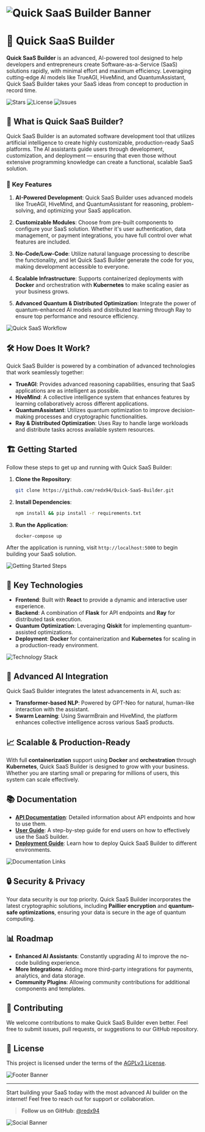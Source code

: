 # ![Quick SaaS Builder Banner](https://via.placeholder.com/1000x200.png?text=Quick+SaaS+Builder)

# 🚀 Quick SaaS Builder

**Quick SaaS Builder** is an advanced, AI-powered tool designed to help developers and entrepreneurs create Software-as-a-Service (SaaS) solutions rapidly, with minimal effort and maximum efficiency. Leveraging cutting-edge AI models like TrueAGI, HiveMind, and QuantumAssistant, Quick SaaS Builder takes your SaaS ideas from concept to production in record time.

![Stars](https://img.shields.io/github/stars/redx94/Quick-SaaS-Builder?style=social) ![License](https://img.shields.io/github/license/redx94/Quick-SaaS-Builder) ![Issues](https://img.shields.io/github/issues/redx94/Quick-SaaS-Builder)

## 🎨 **What is Quick SaaS Builder?**

Quick SaaS Builder is an automated software development tool that utilizes artificial intelligence to create highly customizable, production-ready SaaS platforms. The AI assistants guide users through development, customization, and deployment — ensuring that even those without extensive programming knowledge can create a functional, scalable SaaS solution.

### 🌟 **Key Features**

1. **AI-Powered Development**: Quick SaaS Builder uses advanced models like TrueAGI, HiveMind, and QuantumAssistant for reasoning, problem-solving, and optimizing your SaaS application.

2. **Customizable Modules**: Choose from pre-built components to configure your SaaS solution. Whether it's user authentication, data management, or payment integrations, you have full control over what features are included.

3. **No-Code/Low-Code**: Utilize natural language processing to describe the functionality, and let Quick SaaS Builder generate the code for you, making development accessible to everyone.

4. **Scalable Infrastructure**: Supports containerized deployments with **Docker** and orchestration with **Kubernetes** to make scaling easier as your business grows.

5. **Advanced Quantum & Distributed Optimization**: Integrate the power of quantum-enhanced AI models and distributed learning through Ray to ensure top performance and resource efficiency.

![Quick SaaS Workflow](https://via.placeholder.com/800x400.png?text=Quick+SaaS+Builder+Workflow)

## 🛠️ **How Does It Work?**

Quick SaaS Builder is powered by a combination of advanced technologies that work seamlessly together:

- **TrueAGI**: Provides advanced reasoning capabilities, ensuring that SaaS applications are as intelligent as possible.
- **HiveMind**: A collective intelligence system that enhances features by learning collaboratively across different applications.
- **QuantumAssistant**: Utilizes quantum optimization to improve decision-making processes and cryptographic functionalities.
- **Ray & Distributed Optimization**: Uses Ray to handle large workloads and distribute tasks across available system resources.

## 🏗️ **Getting Started**

Follow these steps to get up and running with Quick SaaS Builder:

1. **Clone the Repository**:
   ```bash
   git clone https://github.com/redx94/Quick-SaaS-Builder.git
   ```
2. **Install Dependencies**:
   ```bash
   npm install && pip install -r requirements.txt
   ```
3. **Run the Application**:
   ```bash
   docker-compose up
   ```

After the application is running, visit `http://localhost:5000` to begin building your SaaS solution.

![Getting Started Steps](https://via.placeholder.com/800x200.png?text=Quick+SaaS+Builder+-+Getting+Started)

## 🚀 **Key Technologies**

- **Frontend**: Built with **React** to provide a dynamic and interactive user experience.
- **Backend**: A combination of **Flask** for API endpoints and **Ray** for distributed task execution.
- **Quantum Optimization**: Leveraging **Qiskit** for implementing quantum-assisted optimizations.
- **Deployment**: **Docker** for containerization and **Kubernetes** for scaling in a production-ready environment.

![Technology Stack](https://via.placeholder.com/600x300.png?text=Technology+Stack)

## 🤖 **Advanced AI Integration**

Quick SaaS Builder integrates the latest advancements in AI, such as:

- **Transformer-based NLP**: Powered by GPT-Neo for natural, human-like interaction with the assistant.
- **Swarm Learning**: Using SwarmBrain and HiveMind, the platform enhances collective intelligence across various SaaS products.

## 📈 **Scalable & Production-Ready**

With full **containerization** support using **Docker** and **orchestration** through **Kubernetes**, Quick SaaS Builder is designed to grow with your business. Whether you are starting small or preparing for millions of users, this system can scale effectively.

## 📚 **Documentation**

- **[API Documentation](docs/API%20Documentation)**: Detailed information about API endpoints and how to use them.
- **[User Guide](docs/User%20Guide)**: A step-by-step guide for end users on how to effectively use the SaaS builder.
- **[Deployment Guide](docs/Deployment%20Guide)**: Learn how to deploy Quick SaaS Builder to different environments.

![Documentation Links](https://via.placeholder.com/600x200.png?text=Documentation+Links)

## 🔒 **Security & Privacy**

Your data security is our top priority. Quick SaaS Builder incorporates the latest cryptographic solutions, including **Paillier encryption** and **quantum-safe optimizations**, ensuring your data is secure in the age of quantum computing.

## 📊 **Roadmap**

- **Enhanced AI Assistants**: Constantly upgrading AI to improve the no-code building experience.
- **More Integrations**: Adding more third-party integrations for payments, analytics, and data storage.
- **Community Plugins**: Allowing community contributions for additional components and templates.

## 🤝 **Contributing**
We welcome contributions to make Quick SaaS Builder even better. Feel free to submit issues, pull requests, or suggestions to our GitHub repository.

## 📝 **License**
This project is licensed under the terms of the [AGPLv3 License](LICENSE).

![Footer Banner](https://via.placeholder.com/1000x100.png?text=Thank+You+for+Using+Quick+SaaS+Builder)

---

Start building your SaaS today with the most advanced AI builder on the internet! Feel free to reach out for support or collaboration.

> **Follow us on GitHub**: [@redx94](https://github.com/redx94)

![Social Banner](https://via.placeholder.com/1000x150.png?text=Join+Our+Community+and+Build+the+Future+Together)
